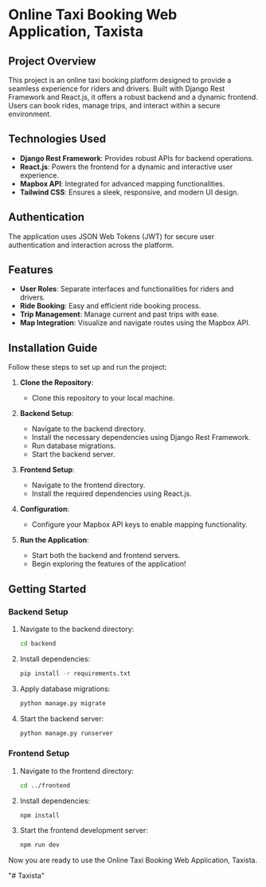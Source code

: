 # Online Taxi Booking Web Application, Taxista

## Project Overview

This project is an online taxi booking platform designed to provide a seamless experience for riders and drivers. Built with Django Rest Framework and React.js, it offers a robust backend and a dynamic frontend. Users can book rides, manage trips, and interact within a secure environment.

## Technologies Used

- **Django Rest Framework**: Provides robust APIs for backend operations.
- **React.js**: Powers the frontend for a dynamic and interactive user experience.
- **Mapbox API**: Integrated for advanced mapping functionalities.
- **Tailwind CSS**: Ensures a sleek, responsive, and modern UI design.

## Authentication

The application uses JSON Web Tokens (JWT) for secure user authentication and interaction across the platform.

## Features

- **User Roles**: Separate interfaces and functionalities for riders and drivers.
- **Ride Booking**: Easy and efficient ride booking process.
- **Trip Management**: Manage current and past trips with ease.
- **Map Integration**: Visualize and navigate routes using the Mapbox API.

## Installation Guide

Follow these steps to set up and run the project:

1. **Clone the Repository**:
   - Clone this repository to your local machine.

2. **Backend Setup**:
   - Navigate to the backend directory.
   - Install the necessary dependencies using Django Rest Framework.
   - Run database migrations.
   - Start the backend server.

3. **Frontend Setup**:
   - Navigate to the frontend directory.
   - Install the required dependencies using React.js.

4. **Configuration**:
   - Configure your Mapbox API keys to enable mapping functionality.

5. **Run the Application**:
   - Start both the backend and frontend servers.
   - Begin exploring the features of the application!

## Getting Started

### Backend Setup

1. Navigate to the backend directory:
    ```bash
    cd backend
    ```

2. Install dependencies:
    ```bash
    pip install -r requirements.txt
    ```

3. Apply database migrations:
    ```bash
    python manage.py migrate
    ```

4. Start the backend server:
    ```bash
    python manage.py runserver
    ```

### Frontend Setup

1. Navigate to the frontend directory:
    ```bash
    cd ../frontend
    ```

2. Install dependencies:
    ```bash
    npm install
    ```

3. Start the frontend development server:
    ```bash
    npm run dev
    ```

Now you are ready to use the Online Taxi Booking Web Application, Taxista.


"# Taxista" 
